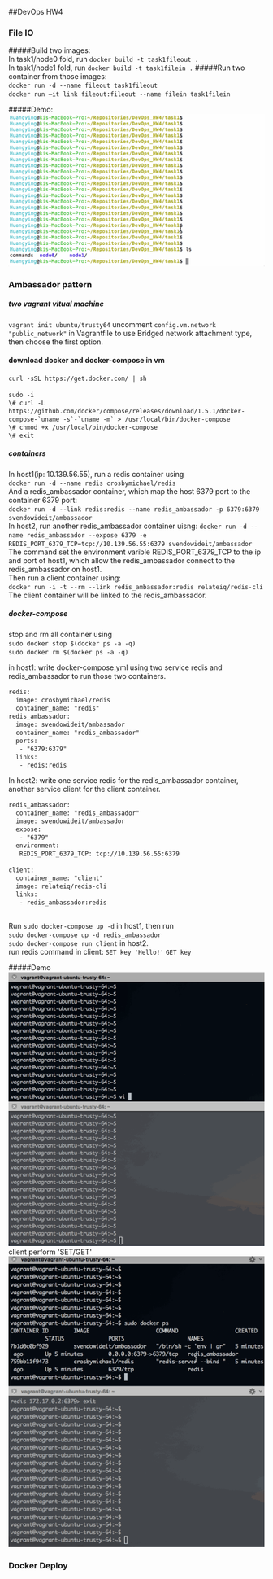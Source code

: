 ##DevOps HW4

### File IO
#####Build two images:    
In task1/node0 fold, run `docker build -t task1fileout .`    
In task1/node1 fold, run `docker build -t task1filein .`
#####Run two container from those images:   
`docker run -d --name fileout task1fileout`    
`docker run —it link fileout:fileout --name filein task1filein`

#####Demo:
![fileio](images/t1i1.gif)

### Ambassador pattern
##### two vagrant vitual machine    
`vagrant init ubuntu/trusty64`
uncomment `config.vm.network "public_network"` in Vagrantfile to use Bridged network attachment type, then choose the first option.

#### download docker and docker-compose in vm

```
curl -sSL https://get.docker.com/ | sh

sudo -i
\# curl -L https://github.com/docker/compose/releases/download/1.5.1/docker-compose-`uname -s`-`uname -m` > /usr/local/bin/docker-compose
\# chmod +x /usr/local/bin/docker-compose
\# exit

```

##### containers
In host1(ip: 10.139.56.55), run a redis container using   
`docker run -d --name redis crosbymichael/redis`     
And a redis_ambassador container, which map the host 6379 port to the container 6379 port:    
`docker run -d --link redis:redis --name redis_ambassador -p 6379:6379 svendowideit/ambassador`     
In host2, run another redis_ambassador container uisng:
`docker run -d --name redis_ambassador --expose 6379 -e REDIS_PORT_6379_TCP=tcp://10.139.56.55:6379 svendowideit/ambassador`    
The command set the environment varible REDIS_PORT_6379_TCP to the ip and port of host1, which allow the redis_ambassador connect to the redis_ambassador on host1.   
Then run a client container using:   
`docker run -i -t --rm --link redis_ambassador:redis relateiq/redis-cli`    
The client container will be linked to the redis_ambassador.
##### docker-compose
stop and rm all container using    
`sudo docker stop $(docker ps -a -q)`       
`sudo docker rm $(docker ps -a -q)`

in host1: write docker-compose.yml using two service redis and redis_ambassador to run those two containers.

```
redis:
  image: crosbymichael/redis
  container_name: "redis"
redis_ambassador:
  image: svendowideit/ambassador
  container_name: "redis_ambassador"
  ports:
   - "6379:6379"
  links:
   - redis:redis
```

In host2: write one service redis for the redis_ambassador container, another service client for the client container.


```
redis_ambassador:
  container_name: "redis_ambassador"
  image: svendowideit/ambassador
  expose:
   - "6379"
  environment:
   REDIS_PORT_6379_TCP: tcp://10.139.56.55:6379

client:
  container_name: "client"
  image: relateiq/redis-cli
  links:
   - redis_ambassador:redis
   
```

Run `sudo docker-compose up -d` in host1, 
then run    
`sudo docker-compose up -d redis_ambassador`   
`sudo docker-compose run client` in host2.    
run redis command in client:
`SET key 'Hello!'`
`GET key`

#####Demo
![task2](images/t2i2.gif)    
client perform 'SET/GET'     
![task2](images/t2i3.gif)

### Docker Deploy









